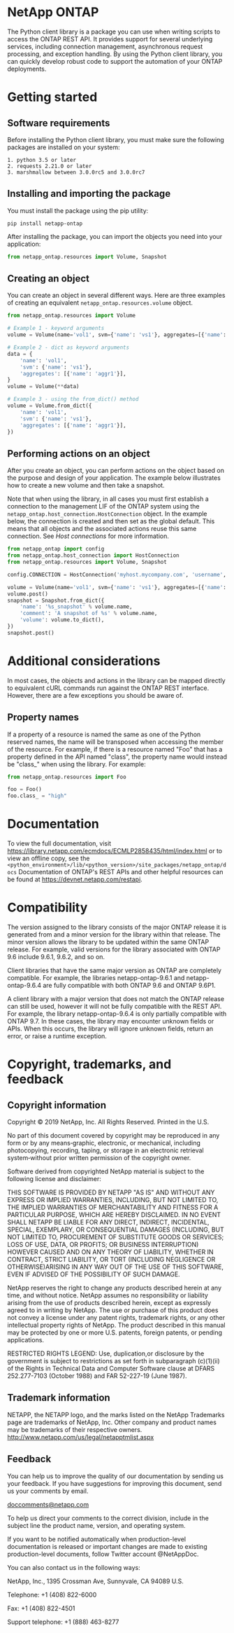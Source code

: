# NetApp ONTAP
The Python client library is a package you can use when writing scripts to access the
ONTAP REST API. It provides support for several underlying services, including connection
management, asynchronous request processing, and exception handling. By using the Python
client library, you can quickly develop robust code to support the automation of your ONTAP
deployments.

# Getting started

## Software requirements
Before installing the Python client library, you must make sure the following packages are
installed on your system:
```
1. python 3.5 or later
2. requests 2.21.0 or later
3. marshmallow between 3.0.0rc5 and 3.0.0rc7
```

## Installing and importing the package
You must install the package using the pip utility:

```
pip install netapp-ontap
```

After installing the package, you can import the objects you need into your application:

```python
from netapp_ontap.resources import Volume, Snapshot
```

## Creating an object

You can create an object in several different ways. Here are three examples of
creating an equivalent `netapp_ontap.resources.volume` object.

```python
from netapp_ontap.resources import Volume

# Example 1 - keyword arguments
volume = Volume(name='vol1', svm={'name': 'vs1'}, aggregates=[{'name': 'aggr1'}])

# Example 2 - dict as keyword arguments
data = {
    'name': 'vol1',
    'svm': {'name': 'vs1'},
    'aggregates': [{'name': 'aggr1'}],
}
volume = Volume(**data)

# Example 3 - using the from_dict() method
volume = Volume.from_dict({
    'name': 'vol1',
    'svm': {'name': 'vs1'},
    'aggregates': [{'name': 'aggr1'}],
})
```

## Performing actions on an object

After you create an object, you can perform actions on the object based
on the purpose and design of your application. The example below illustrates
how to create a new volume and then take a snapshot.

Note that when using the library, in all cases you must first establish a
connection to the management LIF of the ONTAP system using the
`netapp_ontap.host_connection.HostConnection` object. In the example below,
the connection is created and then set as the global default.
This means that all objects and the associated actions reuse
this same connection. See *Host connections* for more information.

```python
from netapp_ontap import config
from netapp_ontap.host_connection import HostConnection
from netapp_ontap.resources import Volume, Snapshot

config.CONNECTION = HostConnection('myhost.mycompany.com', 'username', 'password')

volume = Volume(name='vol1', svm={'name': 'vs1'}, aggregates=[{'name': 'aggr1'}])
volume.post()
snapshot = Snapshot.from_dict({
    'name': '%s_snapshot' % volume.name,
    'comment': 'A snapshot of %s' % volume.name,
    'volume': volume.to_dict(),
})
snapshot.post()
```

# Additional considerations

In most cases, the objects and actions in the library can be mapped directly
to equivalent cURL commands run against the ONTAP REST interface. However, there are a few
exceptions you should be aware of.

## Property names

If a property of a resource is named the same as one of the Python reserved names,
the name will be transposed when accessing the member of the resource. For example,
if there is a resource named "Foo" that has a property defined in the API named "class",
the property name would instead be "class_" when using the library. For example:

```python
from netapp_ontap.resources import Foo

foo = Foo()
foo.class_ = "high"
```

# Documentation
To view the full documentation, visit https://library.netapp.com/ecmdocs/ECMLP2858435/html/index.html
or to view an offline copy, see the `<python_environment>/lib/<python_version>/site_packages/netapp_ontap/docs`
Documentation of ONTAP's REST APIs and other helpful resources can be found at https://devnet.netapp.com/restapi.

# Compatibility

The version assigned to the library consists of the major ONTAP release it is generated
from and a minor version for the library within that release. The minor version allows the
library to be updated within the same ONTAP release. For example, valid versions for
the library associated with ONTAP 9.6 include 9.6.1, 9.6.2, and so on.

Client libraries that have the same major version as ONTAP are completely compatible.
For example, the libraries netapp-ontap-9.6.1 and netapp-ontap-9.6.4 are fully
compatible with both ONTAP 9.6 and ONTAP 9.6P1.

A client library with a major version that does not match the ONTAP release can still be
used, however it will not be fully compatible with the REST API. For example, the library
netapp-ontap-9.6.4 is only partially compatible with ONTAP 9.7. In these cases, the
library may encounter unknown fields or APIs. When this occurs, the library will ignore
unknown fields, return an error, or raise a runtime exception.

# Copyright, trademarks, and feedback
## Copyright information
Copyright &copy; 2019 NetApp, Inc. All Rights Reserved. Printed in the U.S.

No part of this document covered by copyright may be reproduced in any form or by any means&#8208;graphic,
electronic, or mechanical, including photocopying, recording, taping, or storage in an electronic
retrieval system&#8208;without prior written permission of the copyright owner.

Software derived from copyrighted NetApp material is subject to the following license
and disclaimer:

THIS SOFTWARE IS PROVIDED BY NETAPP "AS IS" AND WITHOUT ANY EXPRESS OR IMPLIED WARRANTIES,
INCLUDING, BUT NOT LIMITED TO, THE IMPLIED WARRANTIES OF MERCHANTABILITY AND FITNESS FOR A
PARTICULAR PURPOSE, WHICH ARE HEREBY DISCLAIMED. IN NO EVENT SHALL NETAPP BE LIABLE FOR ANY
DIRECT, INDIRECT, INCIDENTAL, SPECIAL, EXEMPLARY, OR CONSEQUENTIAL DAMAGES (INCLUDING,
BUT NOT LIMITED TO, PROCUREMENT OF SUBSTITUTE GOODS OR SERVICES; LOSS OF USE, DATA, OR
PROFITS; OR BUSINESS INTERRUPTION) HOWEVER CAUSED AND ON ANY THEORY OF LIABILITY,
WHETHER IN CONTRACT, STRICT LIABILITY, OR TORT (INCLUDING NEGLIGENCE OR OTHERWISE)ARISING IN
ANY WAY OUT OF THE USE OF THIS SOFTWARE, EVEN IF ADVISED OF THE POSSIBILITY OF SUCH DAMAGE.

NetApp reserves the right to change any products described herein at any time, and without notice.
NetApp assumes no responsibility or liability arising from the use of products described herein,
except as expressly agreed to in writing by NetApp. The use or purchase of this product does not
convey a license under any patent rights, trademark rights, or any other intellectual property
rights of NetApp. The product described in this manual may be protected by one or more U.S.
patents, foreign patents, or pending applications.

RESTRICTED RIGHTS LEGEND: Use, duplication,or disclosure by the government is subject to
restrictions as set forth in subparagraph (c)(1)(ii) of the Rights in Technical Data and
Computer Software clause at DFARS 252.277-7103 (October 1988) and FAR 52-227-19 (June 1987).

## Trademark information
NETAPP, the NETAPP logo, and the marks listed on the NetApp Trademarks page are trademarks of
NetApp, Inc. Other company and product names may be trademarks of their respective owners.
http://www.netapp.com/us/legal/netapptmlist.aspx

## Feedback
You can help us to improve the quality of our documentation by sending us your feedback.
If you have suggestions for improving this document, send us your comments by email.

<doccomments@netapp.com>

To help us direct your comments to the correct division, include in the subject line
the product name, version, and operating system.

If you want to be notified automatically when production-level documentation is released
or important changes are made to existing production-level documents,
follow Twitter account @NetAppDoc.

You can also contact us in the following ways:

NetApp, Inc., 1395 Crossman Ave, Sunnyvale, CA 94089 U.S.

Telephone: +1 (408) 822-6000

Fax: +1 (408) 822-4501

Support telephone: +1 (888) 463-8277
